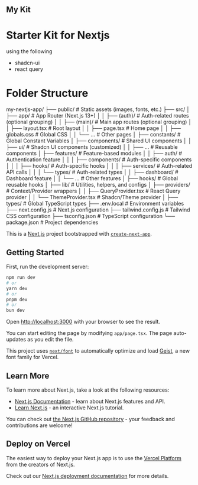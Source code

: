 ## My Kit

# Starter Kit for Nextjs

using the following 

- shadcn-ui
- react query

# Folder Structure

my-nextjs-app/
├── public/                   # Static assets (images, fonts, etc.)
├── src/
│   ├── app/                  # App Router (Next.js 13+)
│   │   ├── (auth)/           # Auth-related routes (optional grouping)
│   │   ├── (main)/           # Main app routes (optional grouping)
│   │   ├── layout.tsx        # Root layout
│   │   ├── page.tsx          # Home page
│   │   ├── globals.css       # Global CSS
│   │   └── ...               # Other pages
│   ├── constants/           # Global Constant Variables
│   ├── components/           # Shared UI components
│   │   ├── ui/               # Shadcn UI components (customized)
│   │   ├── ...               # Reusable components
│   ├── features/             # Feature-based modules
│   │   ├── auth/             # Authentication feature
│   │   │   ├── components/   # Auth-specific components
│   │   │   ├── hooks/        # Auth-specific hooks
│   │   │   ├── services/     # Auth-related API calls
│   │   │   └── types/        # Auth-related types
│   │   ├── dashboard/        # Dashboard feature
│   │   └── ...               # Other features
│   ├── hooks/                # Global reusable hooks
│   ├── lib/                  # Utilities, helpers, and configs
│   ├── providers/            # Context/Provider wrappers
│   │   ├── QueryProvider.tsx # React Query provider
│   │   └── ThemeProvider.tsx # Shadcn/Theme provider
│   ├── types/                # Global TypeScript types
├── .env.local                # Environment variables
├── next.config.js            # Next.js configuration
├── tailwind.config.js        # Tailwind CSS configuration
├── tsconfig.json             # TypeScript configuration
└── package.json              # Project dependencies

This is a [Next.js](https://nextjs.org) project bootstrapped with [`create-next-app`](https://nextjs.org/docs/app/api-reference/cli/create-next-app).

## Getting Started

First, run the development server:

```bash
npm run dev
# or
yarn dev
# or
pnpm dev
# or
bun dev
```

Open [http://localhost:3000](http://localhost:3000) with your browser to see the result.

You can start editing the page by modifying `app/page.tsx`. The page auto-updates as you edit the file.

This project uses [`next/font`](https://nextjs.org/docs/app/building-your-application/optimizing/fonts) to automatically optimize and load [Geist](https://vercel.com/font), a new font family for Vercel.

## Learn More

To learn more about Next.js, take a look at the following resources:

- [Next.js Documentation](https://nextjs.org/docs) - learn about Next.js features and API.
- [Learn Next.js](https://nextjs.org/learn) - an interactive Next.js tutorial.

You can check out [the Next.js GitHub repository](https://github.com/vercel/next.js) - your feedback and contributions are welcome!

## Deploy on Vercel

The easiest way to deploy your Next.js app is to use the [Vercel Platform](https://vercel.com/new?utm_medium=default-template&filter=next.js&utm_source=create-next-app&utm_campaign=create-next-app-readme) from the creators of Next.js.

Check out our [Next.js deployment documentation](https://nextjs.org/docs/app/building-your-application/deploying) for more details.
